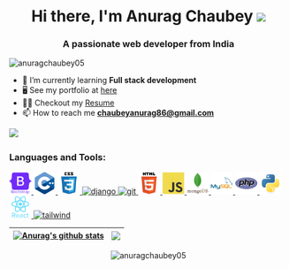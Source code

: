 <div align="center">
   <h1>Hi there, I'm Anurag Chaubey</a> <img src="https://media.giphy.com/media/hvRJCLFzcasrR4ia7z/giphy.gif" width="25px"> </h1>
</div>

<h3 align="center">A passionate web developer from India</h3>

<p align="left"> <img src="https://komarev.com/ghpvc/?username=anuragchaubey05&label=Profile%20views&color=0e75b6&style=flat" alt="anuragchaubey05" /> </p>

- 🌱 I’m currently learning **Full stack development**
- 🖥️ See my portfolio at [here](https://anuragchaubey05.github.io/Anurag_Portfolio/index.html)
- 🧑‍💻 Checkout my [Resume](https://drive.google.com/file/d/13Ei28iYwzx6F2ymuNF1zVrkhe8aMsx6b/view?usp=drive_link)
- 📫 How to reach me **chaubeyanurag86@gmail.com**

<img src="https://raw.githubusercontent.com/SP-XD/SP-XD/refs/heads/main/images/dev-working_rounded.gif"/> 
  

<h3 align="left">Languages and Tools:</h3>
<p align="left"> <a href="https://getbootstrap.com" target="_blank" rel="noreferrer"> <img src="https://raw.githubusercontent.com/devicons/devicon/master/icons/bootstrap/bootstrap-plain-wordmark.svg" alt="bootstrap" width="40" height="40"/> </a> <a href="https://www.w3schools.com/cpp/" target="_blank" rel="noreferrer"> <img src="https://raw.githubusercontent.com/devicons/devicon/master/icons/cplusplus/cplusplus-original.svg" alt="cplusplus" width="40" height="40"/> </a> <a href="https://www.w3schools.com/css/" target="_blank" rel="noreferrer"> <img src="https://raw.githubusercontent.com/devicons/devicon/master/icons/css3/css3-original-wordmark.svg" alt="css3" width="40" height="40"/> </a> <a href="https://www.djangoproject.com/" target="_blank" rel="noreferrer"> <img src="https://cdn.worldvectorlogo.com/logos/django.svg" alt="django" width="40" height="40"/> </a> <a href="https://git-scm.com/" target="_blank" rel="noreferrer"> <img src="https://www.vectorlogo.zone/logos/git-scm/git-scm-icon.svg" alt="git" width="40" height="40"/> </a> <a href="https://www.w3.org/html/" target="_blank" rel="noreferrer"> <img src="https://raw.githubusercontent.com/devicons/devicon/master/icons/html5/html5-original-wordmark.svg" alt="html5" width="40" height="40"/> </a> <a href="https://developer.mozilla.org/en-US/docs/Web/JavaScript" target="_blank" rel="noreferrer"> <img src="https://raw.githubusercontent.com/devicons/devicon/master/icons/javascript/javascript-original.svg" alt="javascript" width="40" height="40"/> </a> <a href="https://www.mongodb.com/" target="_blank" rel="noreferrer"> <img src="https://raw.githubusercontent.com/devicons/devicon/master/icons/mongodb/mongodb-original-wordmark.svg" alt="mongodb" width="40" height="40"/> </a> <a href="https://www.mysql.com/" target="_blank" rel="noreferrer"> <img src="https://raw.githubusercontent.com/devicons/devicon/master/icons/mysql/mysql-original-wordmark.svg" alt="mysql" width="40" height="40"/> </a> <a href="https://www.php.net" target="_blank" rel="noreferrer"> <img src="https://raw.githubusercontent.com/devicons/devicon/master/icons/php/php-original.svg" alt="php" width="40" height="40"/> </a> <a href="https://www.python.org" target="_blank" rel="noreferrer"> <img src="https://raw.githubusercontent.com/devicons/devicon/master/icons/python/python-original.svg" alt="python" width="40" height="40"/> </a> <a href="https://reactjs.org/" target="_blank" rel="noreferrer"> <img src="https://raw.githubusercontent.com/devicons/devicon/master/icons/react/react-original-wordmark.svg" alt="react" width="40" height="40"/> </a> <a href="https://tailwindcss.com/" target="_blank" rel="noreferrer"> <img src="https://www.vectorlogo.zone/logos/tailwindcss/tailwindcss-icon.svg" alt="tailwind" width="40" height="40"/> </a> </p>

| <a href="https://github.com/anuragchaubey05/github-readme-stats"><img align="center" src="https://github-readme-stats.vercel.app/api?username=anuragchaubey05&show_icons=true&include_all_commits=true&theme=buefy&hide_border=true" alt="Anurag's github stats" /></a> | <a href="https://github.com/anuragchaubey05/github-readme-stats"><img align="center" src="https://github-readme-stats.vercel.app/api/top-langs/?username=anuragchaubey05&layout=compact&theme=buefy&hide_border=true" /></a> |
| ------------- | ------------- |

<div align="center">
<p><img align="center" src="https://github-readme-streak-stats.herokuapp.com/?user=anuragchaubey05&" alt="anuragchaubey05" /></p>
</div>





